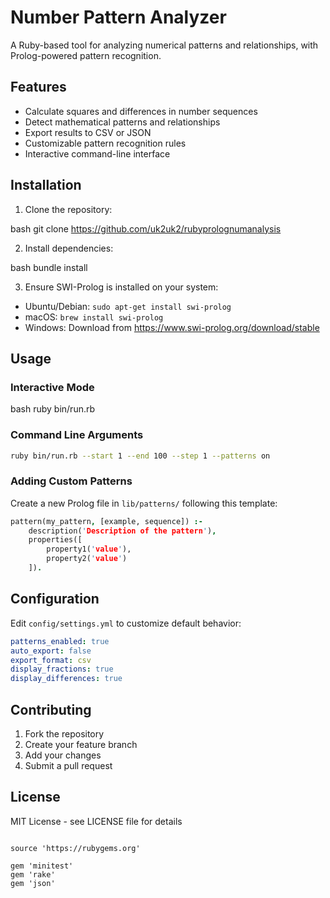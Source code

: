 # Number Pattern Analyzer

A Ruby-based tool for analyzing numerical patterns and relationships, with Prolog-powered pattern recognition.

## Features

- Calculate squares and differences in number sequences
- Detect mathematical patterns and relationships
- Export results to CSV or JSON
- Customizable pattern recognition rules
- Interactive command-line interface

## Installation

1. Clone the repository:


bash
git clone https://github.com/uk2uk2/rubyprolognumanalysis



2. Install dependencies:

bash
bundle install



3. Ensure SWI-Prolog is installed on your system:
- Ubuntu/Debian: `sudo apt-get install swi-prolog`
- macOS: `brew install swi-prolog`
- Windows: Download from https://www.swi-prolog.org/download/stable

## Usage

### Interactive Mode

bash
ruby bin/run.rb

### Command Line Arguments
```bash
ruby bin/run.rb --start 1 --end 100 --step 1 --patterns on
```

### Adding Custom Patterns

Create a new Prolog file in `lib/patterns/` following this template:
```prolog
pattern(my_pattern, [example, sequence]) :-
    description('Description of the pattern'),
    properties([
        property1('value'),
        property2('value')
    ]).
```

## Configuration

Edit `config/settings.yml` to customize default behavior:
```yaml
patterns_enabled: true
auto_export: false
export_format: csv
display_fractions: true
display_differences: true
```

## Contributing

1. Fork the repository
2. Create your feature branch
3. Add your changes
4. Submit a pull request

## License

MIT License - see LICENSE file for details
```

source 'https://rubygems.org'

gem 'minitest'
gem 'rake'
gem 'json'
